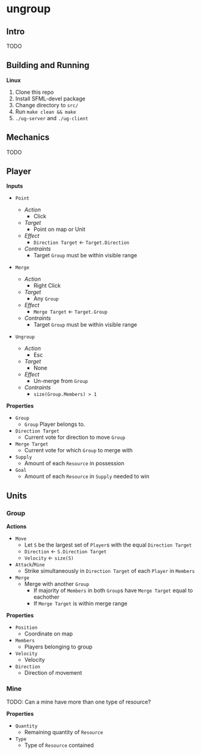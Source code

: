 # ungroup

## Intro

TODO

## Building and Running
**Linux**
1. Clone this repo
2. Install SFML-devel package
3. Change directory to `src/`
4. Run `make clean && make`
5. `./ug-server` and `./ug-client`

## Mechanics

TODO

## Player

**Inputs**

- `Point`
  - *Action*
    - Click
  - *Target*
    - Point on map or Unit
  - *Effect*
    - `Direction Target` <- `Target.Direction`
  - *Contraints*
    - Target `Group` must be within visible range

- `Merge`
  - *Action*
    - Right Click
  - *Target*
    - Any `Group`
  - *Effect*
    - `Merge Target` <- `Target.Group`
  - *Contraints*
    - Target `Group` must be within visible range

- `Ungroup`
  - *Action*
    - Esc
  - *Target*
    - None
  - *Effect*
    - Un-merge from `Group`
  - *Contraints*
    - `size(Group.Members) > 1`


**Properties**

- `Group`
  - `Group` Player belongs to.
- `Direction Target`
  - Current vote for direction to move `Group`
- `Merge Target`
  - Current vote for which `Group` to merge with
- `Supply`
  - Amount of each `Resource` in possession
- `Goal`
  - Amount of each `Resource` in `Supply` needed to win

## Units

### Group

**Actions**

- `Move`
  - Let `S` be the largest set of `Player`s with the equal `Direction Target`
  - `Direction` <- `S.Direction Target`
  - `Velocity` <- `size(S)`
- `Attack`/`Mine`
  - Strike simultaneously in `Direction Target` of each `Player` in `Members`
- `Merge`
  - Merge with another `Group`
    - If majority of `Members` in both `Group`s have `Merge Target` equal to eachother
    - If `Merge Target` is within merge range


**Properties**

- `Position`
  - Coordinate on map
- `Members`
  - Players belonging to group
- `Velocity`
  - Velocity
- `Direction`
  - Direction of movement

### Mine

TODO: Can a mine have more than one type of resource?

**Properties**

- `Quantity`
  - Remaining quantity of `Resource`
- `Type`
  - Type of `Resource` contained
